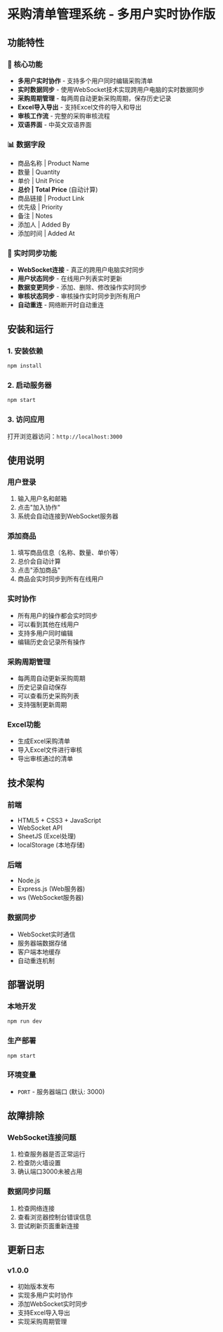 # 采购清单管理系统 - 多用户实时协作版

## 功能特性

### 🚀 核心功能
- **多用户实时协作** - 支持多个用户同时编辑采购清单
- **实时数据同步** - 使用WebSocket技术实现跨用户电脑的实时数据同步
- **采购周期管理** - 每两周自动更新采购周期，保存历史记录
- **Excel导入导出** - 支持Excel文件的导入和导出
- **审核工作流** - 完整的采购审核流程
- **双语界面** - 中英文双语界面

### 📊 数据字段
- 商品名称 | Product Name
- 数量 | Quantity
- 单价 | Unit Price
- **总价 | Total Price** (自动计算)
- 商品链接 | Product Link
- 优先级 | Priority
- 备注 | Notes
- 添加人 | Added By
- 添加时间 | Added At

### 🔄 实时同步功能
- **WebSocket连接** - 真正的跨用户电脑实时同步
- **用户状态同步** - 在线用户列表实时更新
- **数据变更同步** - 添加、删除、修改操作实时同步
- **审核状态同步** - 审核操作实时同步到所有用户
- **自动重连** - 网络断开时自动重连

## 安装和运行

### 1. 安装依赖
```bash
npm install
```

### 2. 启动服务器
```bash
npm start
```

### 3. 访问应用
打开浏览器访问：`http://localhost:3000`

## 使用说明

### 用户登录
1. 输入用户名和邮箱
2. 点击"加入协作"
3. 系统会自动连接到WebSocket服务器

### 添加商品
1. 填写商品信息（名称、数量、单价等）
2. 总价会自动计算
3. 点击"添加商品"
4. 商品会实时同步到所有在线用户

### 实时协作
- 所有用户的操作都会实时同步
- 可以看到其他在线用户
- 支持多用户同时编辑
- 编辑历史会记录所有操作

### 采购周期管理
- 每两周自动更新采购周期
- 历史记录自动保存
- 可以查看历史采购列表
- 支持强制更新周期

### Excel功能
- 生成Excel采购清单
- 导入Excel文件进行审核
- 导出审核通过的清单

## 技术架构

### 前端
- HTML5 + CSS3 + JavaScript
- WebSocket API
- SheetJS (Excel处理)
- localStorage (本地存储)

### 后端
- Node.js
- Express.js (Web服务器)
- ws (WebSocket服务器)

### 数据同步
- WebSocket实时通信
- 服务器端数据存储
- 客户端本地缓存
- 自动重连机制

## 部署说明

### 本地开发
```bash
npm run dev
```

### 生产部署
```bash
npm start
```

### 环境变量
- `PORT` - 服务器端口 (默认: 3000)

## 故障排除

### WebSocket连接问题
1. 检查服务器是否正常运行
2. 检查防火墙设置
3. 确认端口3000未被占用

### 数据同步问题
1. 检查网络连接
2. 查看浏览器控制台错误信息
3. 尝试刷新页面重新连接

## 更新日志

### v1.0.0
- 初始版本发布
- 实现多用户实时协作
- 添加WebSocket实时同步
- 支持Excel导入导出
- 实现采购周期管理